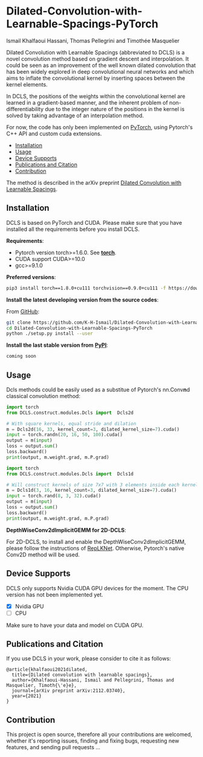 # Dilated-Convolution-with-Learnable-Spacings-PyTorch
Ismail Khalfaoui Hassani, Thomas Pellegrini and Timothée Masquelier

Dilated Convolution with Learnable Spacings (abbreviated to DCLS) is a novel convolution method based on gradient descent and interpolation. It could be seen as an improvement of the well known dilated convolution that has been widely explored in deep convolutional neural networks and which aims to inflate the convolutional kernel by inserting spaces between the kernel elements. 

In DCLS, the positions of the weights within the convolutional kernel are learned in a gradient-based manner, and the inherent problem of non-differentiability due to the integer nature of the positions in the kernel is solved by taking advantage of an interpolation method. 

For now, the code has only been implemented on [PyTorch](https://pytorch.org/), using Pytorch's C++ API and custom cuda extensions. 

- [Installation](#installation)
- [Usage](#usage)
- [Device Supports](#device-supports)
- [Publications and Citation](#publications-and-citation)
- [Contribution](#contribution)

The method is described in the arXiv preprint [Dilated Convolution with Learnable Spacings](https://arxiv.org/abs/2112.03740v2).
## Installation

DCLS is based on PyTorch and CUDA. Please make sure that you have installed all the requirements before you install DCLS.

**Requirements**:
-   Pytorch version torch>=1.6.0. See [**torch**](https://pytorch.org/).
-   CUDA support CUDA>=10.0
-   gcc>=9.1.0

**Preferred versions**:
```bash
pip3 install torch==1.8.0+cu111 torchvision==0.9.0+cu111 -f https://download.pytorch.org/whl/torch_stable.html
```

**Install the latest developing version from the source codes**:

From [GitHub](https://github.com/K-H-Ismail/Dilated-Convolution-with-Learnable-Spacings-PyTorch):
```bash
git clone https://github.com/K-H-Ismail/Dilated-Convolution-with-Learnable-Spacings-PyTorch.git
cd Dilated-Convolution-with-Learnable-Spacings-PyTorch
python ./setup.py install --user
```

**Install the last stable version from** [**PyPI**](https://pypi.org/project/DCLS/):

```bash
coming soon
```

## Usage
Dcls methods could be easily used as a substitue of Pytorch's nn.Conv**n**d classical convolution method:

```python
import torch
from DCLS.construct.modules.Dcls import  Dcls2d

# With square kernels, equal stride and dilation
m = Dcls2d(16, 33, kernel_count=3, dilated_kernel_size=7).cuda()
input = torch.randn(20, 16, 50, 100).cuda()
output = m(input)
loss = output.sum()
loss.backward()
print(output, m.weight.grad, m.P.grad)
```
```python
import torch
from DCLS.construct.modules.Dcls import  Dcls1d 

# Will construct kernels of size 7x7 with 3 elements inside each kernel
m = Dcls1d(3, 16, kernel_count=3, dilated_kernel_size=7).cuda()
input = torch.rand(8, 3, 32).cuda()
output = m(input)
loss = output.sum()
loss.backward()
print(output, m.weight.grad, m.P.grad)
```

**DepthWiseConv2dImplicitGEMM for 2D-DCLS**:

For 2D-DCLS, to install and enable the DepthWiseConv2dImplicitGEMM, please follow the instructions of [RepLKNet](https://github.com/DingXiaoH/RepLKNet-pytorch#use-our-efficient-large-kernel-convolution-with-pytorch). Otherwise, Pytorch's native Conv2D method will be used.


## Device Supports
DCLS only supports Nvidia CUDA GPU devices for the moment. The CPU version has not been implemented yet.

-   [x] Nvidia GPU
-   [ ] CPU

Make sure to have your data and model on CUDA GPU.

## Publications and Citation

If you use DCLS in your work, please consider to cite it as follows:

```
@article{khalfaoui2021dilated,
  title={Dilated convolution with learnable spacings},
  author={Khalfaoui-Hassani, Ismail and Pellegrini, Thomas and Masquelier, Timoth{\'e}e},
  journal={arXiv preprint arXiv:2112.03740},
  year={2021}
}

```

## Contribution

This project is open source, therefore all your contributions are welcomed, whether it's reporting issues, finding and fixing bugs, requesting new features, and sending pull requests ...


